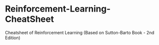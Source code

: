 # Reinforcement-Learning-CheatSheet
Cheatsheet of Reinforcement Learning (Based on Sutton-Barto Book - 2nd Edition)
